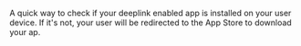 A quick way to check if your deeplink enabled app is installed on your user device.
If it's not, your user will be redirected to the App Store to download your ap.